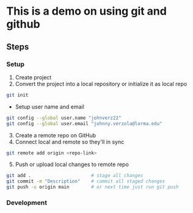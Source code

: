 # This is a demo on using git and github

## Steps
### Setup
1. Create project
2. Convert the project into a local repository or initialize it as local repo
```bash
git init
```
 - Setup user name and email
 ```bash
git config --global user.name "johnverz22"
git config --global user.email "johnny.verzola@lorma.edu"
```
3. Create a remote repo on GitHub 
4. Connect local and remote so they'll in sync
```bash
git remote add origin <repo-link>
```
5. Push or upload local changes to remote repo
```bash
git add .                      # stage all changes
git commit -m "Description"    # commit all staged changes
git push -u origin main        # or next time just run git push 
```


### Development